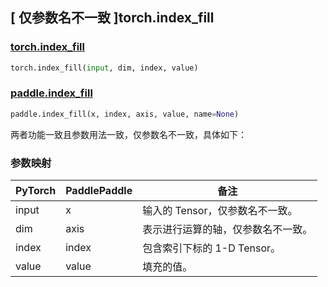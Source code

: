 ## [ 仅参数名不一致 ]torch.index_fill

### [torch.index_fill](https://pytorch.org/docs/stable/generated/torch.Tensor.index_fill.html#torch.Tensor.index_fill)

```python
torch.index_fill(input, dim, index, value)
```

### [paddle.index_fill](https://github.com/PaddlePaddle/Paddle/blob/1e3761d119643af19cb6f8a031a77f315d782409/python/paddle/tensor/manipulation.py#L5900)

```python
paddle.index_fill(x, index, axis, value, name=None)
```

两者功能一致且参数用法一致，仅参数名不一致，具体如下：

### 参数映射

| PyTorch | PaddlePaddle | 备注                               |
| ------- | ------------ | ---------------------------------- |
| input   | x            | 输入的 Tensor，仅参数名不一致。    |
| dim     | axis         | 表示进行运算的轴，仅参数名不一致。 |
| index   | index        | 包含索引下标的 1-D Tensor。        |
| value   | value        | 填充的值。                         |

